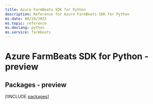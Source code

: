 ```yaml
---
title: Azure FarmBeats SDK for Python
description: Reference for Azure FarmBeats SDK for Python
ms.date: 08/29/2025
ms.topic: reference
ms.devlang: python
ms.service: farmbeats
---
```

# Azure FarmBeats SDK for Python - preview
## Packages - preview
[!INCLUDE [packages](farmbeats-index.md)]